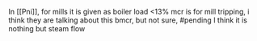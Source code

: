 In [[Pni]], for mills it is given as boiler load <13% mcr is for mill tripping, i think they are talking about this bmcr, but not sure, #pending I think it is nothing but steam flow
